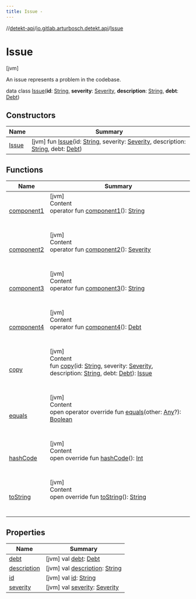 ```yaml
---
title: Issue -
---
```

//[detekt-api](../../index.md)/[io.gitlab.arturbosch.detekt.api](../index.md)/[Issue](index.md)



# Issue  
 [jvm] 

An issue represents a problem in the codebase.

data class [Issue](index.md)(**id**: [String](https://kotlinlang.org/api/latest/jvm/stdlib/kotlin/-string/index.html), **severity**: [Severity](../-severity/index.md), **description**: [String](https://kotlinlang.org/api/latest/jvm/stdlib/kotlin/-string/index.html), **debt**: [Debt](../-debt/index.md))   


## Constructors  
  
|  Name|  Summary| 
|---|---|
| [Issue](-issue.md)|  [jvm] fun [Issue](-issue.md)(id: [String](https://kotlinlang.org/api/latest/jvm/stdlib/kotlin/-string/index.html), severity: [Severity](../-severity/index.md), description: [String](https://kotlinlang.org/api/latest/jvm/stdlib/kotlin/-string/index.html), debt: [Debt](../-debt/index.md))   <br>


## Functions  
  
|  Name|  Summary| 
|---|---|
| [component1](component1.md)| [jvm]  <br>Content  <br>operator fun [component1](component1.md)(): [String](https://kotlinlang.org/api/latest/jvm/stdlib/kotlin/-string/index.html)  <br><br><br>
| [component2](component2.md)| [jvm]  <br>Content  <br>operator fun [component2](component2.md)(): [Severity](../-severity/index.md)  <br><br><br>
| [component3](component3.md)| [jvm]  <br>Content  <br>operator fun [component3](component3.md)(): [String](https://kotlinlang.org/api/latest/jvm/stdlib/kotlin/-string/index.html)  <br><br><br>
| [component4](component4.md)| [jvm]  <br>Content  <br>operator fun [component4](component4.md)(): [Debt](../-debt/index.md)  <br><br><br>
| [copy](copy.md)| [jvm]  <br>Content  <br>fun [copy](copy.md)(id: [String](https://kotlinlang.org/api/latest/jvm/stdlib/kotlin/-string/index.html), severity: [Severity](../-severity/index.md), description: [String](https://kotlinlang.org/api/latest/jvm/stdlib/kotlin/-string/index.html), debt: [Debt](../-debt/index.md)): [Issue](index.md)  <br><br><br>
| [equals](../../io.gitlab.arturbosch.detekt.api.internal/-simple-notification/index.md#kotlin/Any/equals/#kotlin.Any?/PointingToDeclaration/)| [jvm]  <br>Content  <br>open operator override fun [equals](../../io.gitlab.arturbosch.detekt.api.internal/-simple-notification/index.md#kotlin/Any/equals/#kotlin.Any?/PointingToDeclaration/)(other: [Any](https://kotlinlang.org/api/latest/jvm/stdlib/kotlin/-any/index.html)?): [Boolean](https://kotlinlang.org/api/latest/jvm/stdlib/kotlin/-boolean/index.html)  <br><br><br>
| [hashCode](../../io.gitlab.arturbosch.detekt.api.internal/-simple-notification/index.md#kotlin/Any/hashCode/#/PointingToDeclaration/)| [jvm]  <br>Content  <br>open override fun [hashCode](../../io.gitlab.arturbosch.detekt.api.internal/-simple-notification/index.md#kotlin/Any/hashCode/#/PointingToDeclaration/)(): [Int](https://kotlinlang.org/api/latest/jvm/stdlib/kotlin/-int/index.html)  <br><br><br>
| [toString](to-string.md)| [jvm]  <br>Content  <br>open override fun [toString](to-string.md)(): [String](https://kotlinlang.org/api/latest/jvm/stdlib/kotlin/-string/index.html)  <br><br><br>


## Properties  
  
|  Name|  Summary| 
|---|---|
| [debt](index.md#io.gitlab.arturbosch.detekt.api/Issue/debt/#/PointingToDeclaration/)|  [jvm] val [debt](index.md#io.gitlab.arturbosch.detekt.api/Issue/debt/#/PointingToDeclaration/): [Debt](../-debt/index.md)   <br>
| [description](index.md#io.gitlab.arturbosch.detekt.api/Issue/description/#/PointingToDeclaration/)|  [jvm] val [description](index.md#io.gitlab.arturbosch.detekt.api/Issue/description/#/PointingToDeclaration/): [String](https://kotlinlang.org/api/latest/jvm/stdlib/kotlin/-string/index.html)   <br>
| [id](index.md#io.gitlab.arturbosch.detekt.api/Issue/id/#/PointingToDeclaration/)|  [jvm] val [id](index.md#io.gitlab.arturbosch.detekt.api/Issue/id/#/PointingToDeclaration/): [String](https://kotlinlang.org/api/latest/jvm/stdlib/kotlin/-string/index.html)   <br>
| [severity](index.md#io.gitlab.arturbosch.detekt.api/Issue/severity/#/PointingToDeclaration/)|  [jvm] val [severity](index.md#io.gitlab.arturbosch.detekt.api/Issue/severity/#/PointingToDeclaration/): [Severity](../-severity/index.md)   <br>

